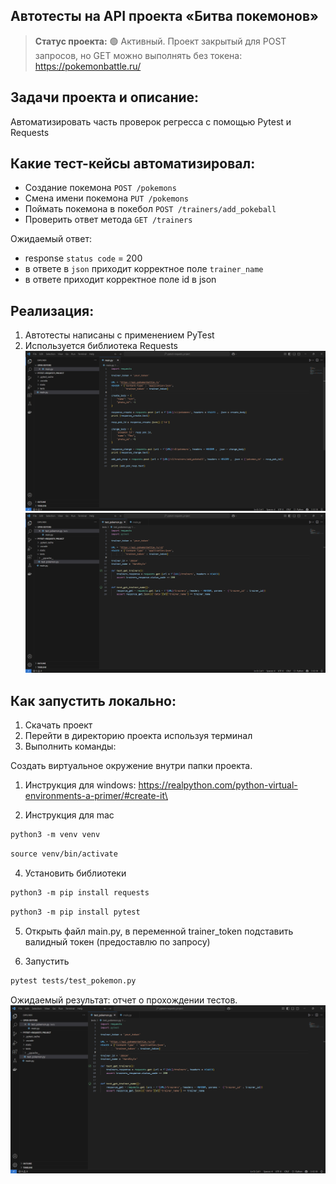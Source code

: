 <h2>Автотесты на API проекта «Битва покемонов»</h2>

> **Статус проекта:**
> 🟢 Активный. Проект закрытый для POST запросов, но GET можно выполнять без токена: https://pokemonbattle.ru/

## Задачи проекта и описание:
Автоматизировать часть проверок регресса с помощью Pytest и Requests

## Какие тест-кейсы автоматизировал:
* Создание покемона `POST /pokemons`
* Смена имени покемона `PUT /pokemons`
* Поймать покемона в покебол `POST /trainers/add_pokeball`
* Проверить ответ метода `GET /trainers`

Ожидаемый ответ: 
* response `status code` = 200
* в ответе в `json` приходит корректное поле `trainer_name`
* в ответе приходит корректное поле id в json

## Реализация:

1. Автотесты написаны с применением PyTest
2. Используется библиотека Requests
![image](https://github.com/ValeryQA1911/Requests-Pytest-Atests/blob/main/static/main_py.png)
![image](https://github.com/ValeryQA1911/Requests-Pytest-Atests/blob/main/static/test_pok.png)


## Как запустить локально:
1. Скачать проект
2. Перейти в директорию проекта используя терминал
2. Выполнить команды:

Создать виртуальное окружение внутри папки проекта.
1. Инструкция для windows: https://realpython.com/python-virtual-environments-a-primer/#create-it\

2. Инструкция для mac

``` markdown
python3 -m venv venv
```

``` markdown
source venv/bin/activate
```

4. Установить библиотеки

``` markdown
python3 -m pip install requests
```

``` markdown
python3 -m pip install pytest
```
5. Открыть файл main.py, в переменной trainer_token подставить валидный токен (предоставлю по запросу)

6. Запустить
``` markdown
pytest tests/test_pokemon.py
```

Ожидаемый результат: отчет о прохождении тестов.
![image](https://github.com/ValeryQA1911/Requests-Pytest-Atests/blob/main/static/test_pok.png)
